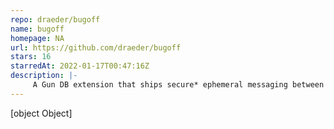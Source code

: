 ```yaml
---
repo: draeder/bugoff
name: bugoff
homepage: NA
url: https://github.com/draeder/bugoff
stars: 16
starredAt: 2022-01-17T00:47:16Z
description: |-
     A Gun DB extension that ships secure* ephemeral messaging between Gun peers using Bugout, secured by Gun's SEA suite
---
```


[object Object]
